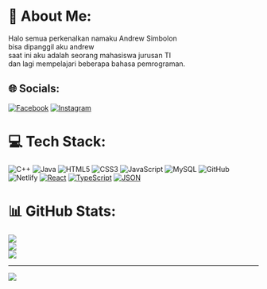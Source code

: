 # 💫 About Me:
Halo semua perkenalkan namaku Andrew Simbolon<br>bisa dipanggil aku andrew <br>saat ini aku adalah seorang mahasiswa jurusan TI<br>dan lagi mempelajari beberapa bahasa pemrograman.


## 🌐 Socials:
[![Facebook](https://img.shields.io/badge/Facebook-%231877F2.svg?logo=Facebook&logoColor=white)](https://facebook.com/alvinganzz50) [![Instagram](https://img.shields.io/badge/Instagram-%23E4405F.svg?logo=Instagram&logoColor=white)](https://instagram.com/alviindamanik_) 

# 💻 Tech Stack:
![C++](https://img.shields.io/badge/c++-%2300599C.svg?style=for-the-badge&logo=c%2B%2B&logoColor=white) ![Java](https://img.shields.io/badge/java-%23ED8B00.svg?style=for-the-badge&logo=openjdk&logoColor=white) ![HTML5](https://img.shields.io/badge/html5-%23E34F26.svg?style=for-the-badge&logo=html5&logoColor=white) ![CSS3](https://img.shields.io/badge/css3-%231572B6.svg?style=for-the-badge&logo=css3&logoColor=white) ![JavaScript](https://img.shields.io/badge/javascript-%23323330.svg?style=for-the-badge&logo=javascript&logoColor=%23F7DF1E) ![MySQL](https://img.shields.io/badge/mysql-4479A1.svg?style=for-the-badge&logo=mysql&logoColor=white) ![GitHub](https://img.shields.io/badge/github-%23121011.svg?style=for-the-badge&logo=github&logoColor=white) ![Netlify](https://img.shields.io/badge/netlify-%23000000.svg?style=for-the-badge&logo=netlify&logoColor=#00C7B7) 
[![React](https://img.shields.io/badge/React-%2361DAFB.svg?style=for-the-badge&logo=react&logoColor=white)](https://react.dev/) [![TypeScript](https://img.shields.io/badge/TypeScript-%233178C6.svg?style=for-the-badge&logo=typescript&logoColor=white)](https://www.typescriptlang.org/) [![JSON](https://img.shields.io/badge/JSON-%23000000.svg?style=for-the-badge&logo=json&logoColor=white)](https://www.json.org/)  

# 📊 GitHub Stats:
![](https://github-readme-stats.vercel.app/api?username=2381020&theme=tokyonight&hide_border=false&include_all_commits=true&count_private=false)<br/>
![](https://github-readme-streak-stats.herokuapp.com/?user=2381020&theme=tokyonight&hide_border=false)<br/>
![](https://github-readme-stats.vercel.app/api/top-langs/?username=2381020&theme=tokyonight&hide_border=false&include_all_commits=true&count_private=false&layout=compact)

---
[![](https://visitcount.itsvg.in/api?id=2381020&icon=0&color=12)](https://visitcount.itsvg.in)

<!-- Proudly created with GPRM ( https://gprm.itsvg.in ) -->
